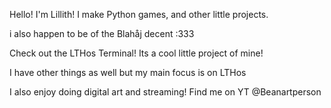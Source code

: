 Hello! I'm Lillith! I make Python games, and other little projects.

i also happen to be of the Blahåj decent :333

Check out the LTHos Terminal! Its a cool little project of mine!

I have other things as well but my main focus is on LTHos


I also enjoy doing digital art and streaming! Find me on YT @Beanartperson 



<!---
BeanArtStuffs/BeanArtStuffs is a ✨ special ✨ repository because its `README.md` (this file) appears on your GitHub profile.
You can click the Preview link to take a look at your changes.
--->
